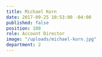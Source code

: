 ```yaml
---
title: Michael Korn
date: 2017-09-25 10:53:00 -04:00
published: false
position: 100
role: Account Director
image: "/uploads/michael-korn.jpg"
department: 2
---
```

